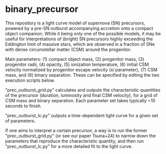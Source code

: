# binary_precursor
This repository is a light curve model of supernova (SN) precursors, powered by a pre-SN outburst accompanying accretion onto a compact object companion. While it being only one of the possible models, it may be useful for interpretations of (bright) SN precursors highly exceeding the Eddington limit of massive stars, which are observed in a fraction of SNe with dense circumstellar matter (CSM) around the progenitor. 

Main parameters: (1) compact object mass, (2) progenitor mass, (3) progenitor radii, (4) opacity, (5) ionization temperature, (6) initial CSM velocity normalized by progenitor escape velocity (xi parameter), (7) CSM mass, and (8) binary separation. These can be specified by editing the two execution scripts below.

"prec_outburst_grid.py" calculates and outputs the characteristic quantities of the precursor (duration, luminosity and final CSM velocity), for a grid of CSM mass and binary separation. Each parameter set takes typically ~10 seconds to finish.

"prec_outburst_lc.py" outputs a time-dependent light curve for a given set of parameters.

If one aims to interpret a certain precursor, a way is to run the former "prec_outburst_grid.py" (or see our paper Tsuna+24) to narrow down the parameters that reproduce the characteristic quantity, and then run "prec_outburst_lc.py" for a more detailed fit to the light curve.
